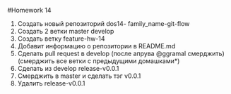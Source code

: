 #Homework 14
1) Создать новый репозиторий dos14-
family_name-git-flow
2) Создать 2 ветки master develop
3) Cоздать ветку feature-hw-14
4) Добавит информацию о репозитории в
README.md
5) Сделать pull request в develop (после апрува
@ggramal смерджить) (cмерджить все ветки с
предыдущими домашками*)
6) Сделать из develop release-v0.0.1
7) Cмерджить в master и сделать тэг v0.0.1
8) Удалить release-v0.0.1
